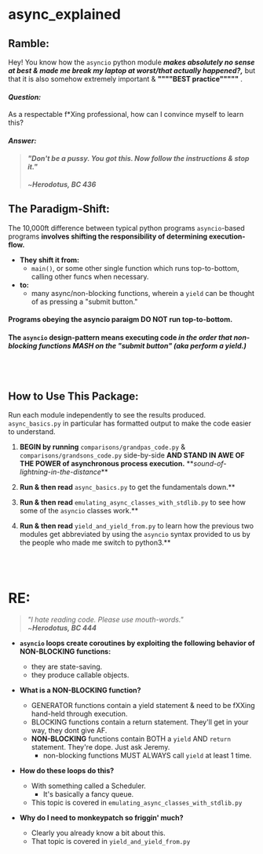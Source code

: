 # async_explained

## Ramble:

Hey! You know how the `asyncio` python module ***makes absolutely no sense at best & made me break my laptop at worst/that actually happened?,*** but that it is also somehow extremely important & **""""BEST practice"""""** .  

#### ***Question:*** 
As a respectable f\*Xing professional, how can I convince myself to learn this?  

#### ***Answer:*** 
> #### *"Don't be a pussy. You got this. Now follow the instructions & stop it."*
>~***Herodotus, BC 436***



## The Paradigm-Shift:
The 10,000ft difference between typical python programs `asyncio`-based programs **involves shifting the responsibility of determining execution-flow.**  
  - **They shift it from:**
    - `main()`, or some other single function which runs top-to-bottom, calling other funcs when necessary.  
  - **to:**
    - many async/non-blocking functions, wherein a `yield` can be thought of as pressing a "submit button." 
      
#### Programs obeying the asyncio paraigm DO NOT run top-to-bottom.  
#### The `asyncio` design-pattern means executing code ***in the order that non-blocking functions MASH on the "submit button" (aka perform a yield.)*** 
      

<br><br>


## How to Use This Package:
Run each module independently to see the results produced. `async_basics.py` in particular has formatted output to make the code easier to understand.

1. **BEGIN by running** `comparisons/grandpas_code.py` & `comparisons/grandsons_code.py` side-by-side **AND STAND IN AWE OF THE POWER of asynchronous process execution.** \*\**sound-of-lightning-in-the-distance*\*\* 

2. **Run & then read** `async_basics.py` to get the fundamentals down.**  

3. **Run & then read** `emulating_async_classes_with_stdlib.py` to see how some of the `asyncio` classes work.**  

4. **Run & then read** `yield_and_yield_from.py` to learn how the previous two modules get abbreviated by using the `asyncio` syntax provided to us by the people who made me switch to python3.**  

<br><br>
# RE:
>*"I hate reading code. Please use mouth-words."*  
~***Herodotus, BC 444***


- **`asyncio` loops create coroutines by exploiting the following behavior of NON-BLOCKING functions:**
  - they are state-saving.
  - they produce callable objects.        
- **What is a NON-BLOCKING function?**
  - GENERATOR functions contain a yield statement & need to be fXXing hand-held through execution.
  - BLOCKING functions contain a return statement. They'll get in your way, they dont give AF.
  - **NON-BLOCKING** functions contain BOTH a `yield` AND `return` statement. They're dope. Just ask Jeremy.  
    - non-blocking functions MUST ALWAYS call `yield` at least 1 time.
- **How do these loops do this?**
  - With something called a Scheduler. 
    - It's basically a fancy queue.
  - This topic is covered in `emulating_async_classes_with_stdlib.py`

- **Why do I need to monkeypatch so friggin' much?**
  - Clearly you already know a bit about this.
  - That topic is covered in `yield_and_yield_from.py`